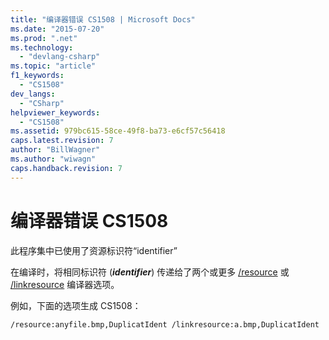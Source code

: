 ```yaml
---
title: "编译器错误 CS1508 | Microsoft Docs"
ms.date: "2015-07-20"
ms.prod: ".net"
ms.technology: 
  - "devlang-csharp"
ms.topic: "article"
f1_keywords: 
  - "CS1508"
dev_langs: 
  - "CSharp"
helpviewer_keywords: 
  - "CS1508"
ms.assetid: 979bc615-58ce-49f8-ba73-e6cf57c56418
caps.latest.revision: 7
author: "BillWagner"
ms.author: "wiwagn"
caps.handback.revision: 7
---
```

# 编译器错误 CS1508
此程序集中已使用了资源标识符“identifier”  
  
 在编译时，将相同标识符 \(***identifier***\) 传递给了两个或更多 [\/resource](../../csharp/language-reference/compiler-options/resource-compiler-option.md) 或 [\/linkresource](../../csharp/language-reference/compiler-options/linkresource-compiler-option.md) 编译器选项。  
  
 例如，下面的选项生成 CS1508：  
  
```  
/resource:anyfile.bmp,DuplicatIdent /linkresource:a.bmp,DuplicatIdent  
```